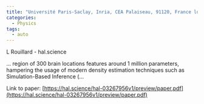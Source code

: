```yaml
---
title: "Université Paris-Saclay, Inria, CEA Palaiseau, 91120, France louis. rouillard-odera@ inria. fr"
categories:
  - Physics
tags:
  - auto
---
```

L Rouillard - hal.science

… region of 300 brain locations features around 1 million parameters, hampering the usage of modern density estimation techniques such as Simulation-Based Inference (…

Link to paper: [https://hal.science/hal-03267956v1/preview/paper.pdf](https://hal.science/hal-03267956v1/preview/paper.pdf)
